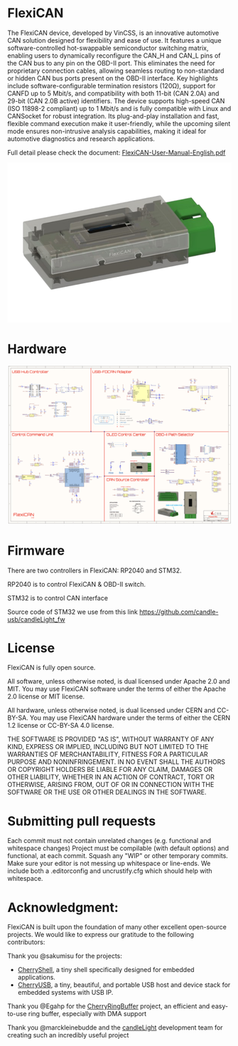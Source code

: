 # FlexiCAN
The FlexiCAN device, developed by VinCSS, is an innovative automotive CAN solution designed for flexibility and ease of use. It features a unique software-controlled hot-swappable semiconductor switching matrix, enabling users to dynamically reconfigure the CAN_H and CAN_L pins of the CAN bus to any pin on the OBD-II port. This eliminates the need for proprietary connection cables, allowing seamless routing to non-standard or hidden CAN bus ports present on the OBD-II interface. Key highlights include software-configurable termination resistors (120Ω), support for CANFD up to 5 Mbit/s, and compatibility with both 11-bit (CAN 2.0A) and 29-bit (CAN 2.0B active) identifiers. The device supports high-speed CAN (ISO 11898-2 compliant) up to 1 Mbit/s and is fully compatible with Linux and CANSocket for robust integration. Its plug-and-play installation and fast, flexible command execution make it user-friendly, while the upcoming silent mode ensures non-intrusive analysis capabilities, making it ideal for automotive diagnostics and research applications.

Full detail please check the document: [FlexiCAN-User-Manual-English.pdf](4.docs/FlexiCAN-User-Manual-English.pdf)

![FlexiCAN](https://github.com/VinCSS-Public-Projects/FlexiCAN/blob/main/2.hardware/FlexiCAN_logo.png?raw=true)

# Hardware

![Schema](https://github.com/VinCSS-Public-Projects/FlexiCAN/blob/main/2.hardware/Schema.png?raw=true)

# Firmware

There are two controllers in FlexiCAN: RP2040 and STM32.

RP2040 is to control FlexiCAN & OBD-II switch.

STM32 is to control CAN interface

Source code of STM32 we use from this link https://github.com/candle-usb/candleLight_fw


# License 

FlexiCAN is fully open source.

All software, unless otherwise noted, is dual licensed under Apache 2.0 and MIT. You may use FlexiCAN software under the terms of either the Apache 2.0 license or MIT license.

All hardware, unless otherwise noted, is dual licensed under CERN and CC-BY-SA. You may use FlexiCAN hardware under the terms of either the CERN 1.2 license or CC-BY-SA 4.0 license.

THE SOFTWARE IS PROVIDED "AS IS", WITHOUT WARRANTY OF ANY KIND, EXPRESS OR IMPLIED, INCLUDING BUT NOT LIMITED TO THE WARRANTIES OF MERCHANTABILITY, FITNESS FOR A PARTICULAR PURPOSE AND NONINFRINGEMENT. IN NO EVENT SHALL THE AUTHORS OR COPYRIGHT HOLDERS BE LIABLE FOR ANY CLAIM, DAMAGES OR OTHER LIABILITY, WHETHER IN AN ACTION OF CONTRACT, TORT OR OTHERWISE, ARISING FROM, OUT OF OR IN CONNECTION WITH THE SOFTWARE OR THE USE OR OTHER DEALINGS IN THE SOFTWARE.

# Submitting pull requests

Each commit must not contain unrelated changes (e.g. functional and whitespace changes)
Project must be compilable (with default options) and functional, at each commit.
Squash any "WIP" or other temporary commits.
Make sure your editor is not messing up whitespace or line-ends.
We include both a .editorconfig and uncrustify.cfg which should help with whitespace.

# Acknowledgment:

FlexiCAN is built upon the foundation of many other excellent open-source projects. We would like to express our gratitude to the following contributors:

Thank you @sakumisu for the projects:
- [CherryShell](https://github.com/cherry-embedded/CherrySH), a tiny shell specifically designed for embedded applications.
- [CherryUSB](https://github.com/cherry-embedded/CherryUSB), a tiny, beautiful, and portable USB host and device stack for embedded systems with USB IP.

Thank you @Egahp for the [CherryRingBuffer](https://github.com/cherry-embedded/CherryRB) project, an efficient and easy-to-use ring buffer, especially with DMA support

Thank you @marckleinebudde and the [candleLight](https://github.com/candle-usb/candleLight_fw) development team for creating such an incredibly useful project
